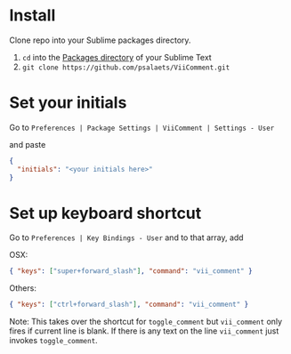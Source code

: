 # Install

Clone repo into your Sublime packages directory.

1. `cd` into the [Packages directory](http://docs.sublimetext.info/en/latest/basic_concepts.html#the-packages-directory) of your Sublime Text
2. `git clone https://github.com/psalaets/ViiComment.git`

# Set your initials

Go to `Preferences | Package Settings | ViiComment | Settings - User`

and paste

```json
{
  "initials": "<your initials here>"
}
```

# Set up keyboard shortcut

Go to  `Preferences | Key Bindings - User` and to that array, add

OSX:

```json
{ "keys": ["super+forward_slash"], "command": "vii_comment" }
```

Others:

```json
{ "keys": ["ctrl+forward_slash"], "command": "vii_comment" }
```

Note: This takes over the shortcut for `toggle_comment` but `vii_comment` only fires if current line is blank. If there is any text on the line `vii_comment` just invokes `toggle_comment`.
